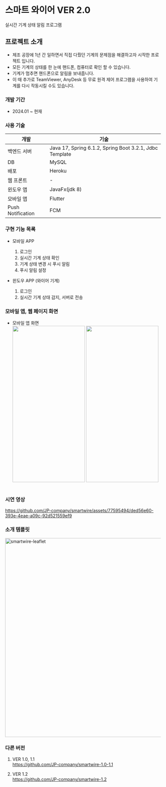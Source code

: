 스마트 와이어 VER 2.0
=====
실시간 기계 상태 알림 프로그램


프로젝트 소개
-----
- 제조 공장에 1년 간 일하면서 직접 다뤘던 기계의 문제점을 해결하고자 시작한 프로젝트 입니다.
- 모든 기계의 상태를 한 눈에 핸드폰, 컴퓨터로 확인 할 수 있습니다.
- 기계가 멈추면 핸드폰으로 알림을 보내줍니다.
- 이 때 추가로 TeamViewer, AnyDesk 등 무료 원격 제어 프로그램을 사용하여 기계를 다시 작동시킬 수도 있습니다.


### 개발 기간
- 2024.01 ~ 현재


### 사용 기술
| 개발     | 기술                                        |
|--------|-------------------------------------------|
| 백엔드 서버 | Java 17, Spring 6.1.2, Spring Boot 3.2.1, Jdbc Template |
| DB     | MySQL                        |
| 배포     | Heroku                                    |
| 웹 프론트             | -               |
| 윈도우 앱  | JavaFx(jdk 8)                             |
| 모바일 앱  | Flutter                                   |
| Push Notification | FCM |



### 구현 기능 목록

- 모바일 APP
    1. 로그인
    2. 실시간 기계 상태 확인
    3. 기계 상태 변경 시 푸시 알림
    4. 푸시 알림 설정


- 윈도우 APP (와이어 기계)
    1. 로그인
    2. 실시간 기계 상태 감지, 서버로 전송


### 모바일 앱, 웹 페이지 화면
- 모바일 앱 화면 <br>
  <img width="234" height="506" src="https://github.com/JP-company/smartwire-backend/assets/77595494/b7360340-92ee-4198-b425-971906841ab0">
  <img width="234" height="506" src="https://github.com/JP-company/smartwire-backend/assets/77595494/08466b05-ff0f-45d8-a511-6163d2799bfe">
  <br><br>

### 시연 영상

https://github.com/JP-company/smartwire/assets/77595494/ded56e60-393e-4eae-a09c-92d521559ef9

### 소개 템플릿
<img width="644" alt="smartwire-leaflet" src="https://github.com/JP-company/smartwire-backend/assets/77595494/5b28e5c5-930e-4c34-a6bd-57eaef9e6909">


### 다른 버전
1. VER 1.0, 1.1 <br>
   https://github.com/JP-company/smartwire-1.0-1.1


2. VER 1.2 <br>
   https://github.com/JP-company/smartwire-1.2
